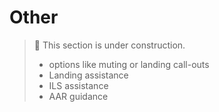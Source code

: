 # Other

> 🚧 This section is under construction.
>
> * options like muting or landing call-outs
> * Landing assistance
> * ILS assistance
> * AAR guidance
